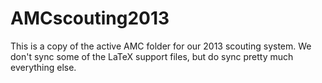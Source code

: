 AMCscouting2013
===============

This is a copy of the active AMC folder for our 2013 scouting system. We don't sync some of the LaTeX support files, but do sync pretty much everything else.

